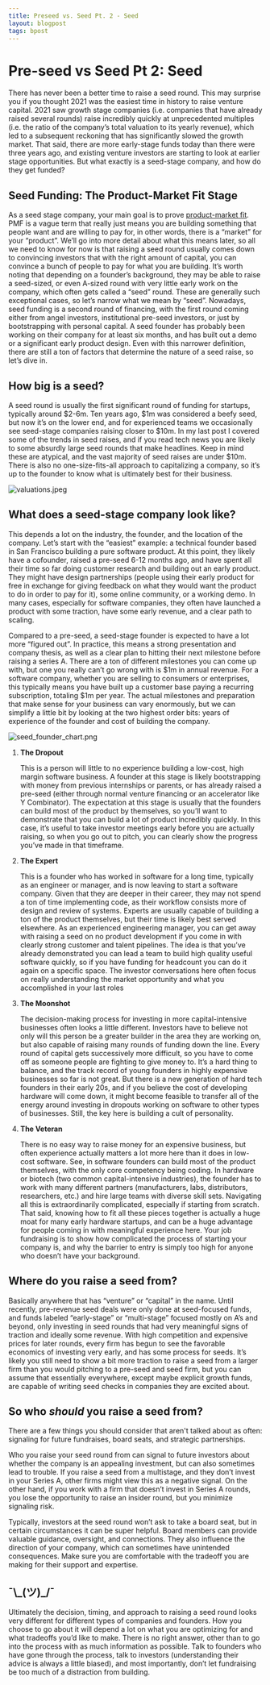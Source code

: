 ```yaml
---
title: Preseed vs. Seed Pt. 2 - Seed
layout: blogpost
tags: bpost
---
```

# Pre-seed vs Seed Pt 2: Seed

There has never been a better time to raise a seed round. This may surprise you if you thought 2021 was the easiest time in history to raise venture capital. 2021 saw growth stage companies (i.e. companies that have already raised several rounds) raise incredibly quickly at unprecedented multiples (i.e. the ratio of the company’s total valuation to its yearly revenue), which led to a subsequent reckoning that has significantly slowed the growth market. That said, there are more early-stage funds today than there were three years ago, and existing venture investors are starting to look at earlier stage opportunities. But what exactly is a seed-stage company, and how do they get funded? 

## Seed Funding: The Product-Market Fit Stage

As a seed stage company, your main goal is to prove [product-market fit](https://en.wikipedia.org/wiki/Product-market_fit). PMF is a vague term that really just means you are building something that people want and are willing to pay for, in other words, there is a “market” for your “product”. We’ll go into more detail about what this means later, so all we need to know for now is that raising a seed round usually comes down to convincing investors that with the right amount of capital, you can convince a bunch of people to pay for what you are building. It’s worth noting that depending on a founder’s background, they may be able to raise a seed-sized, or even A-sized round with very little early work on the company, which often gets called a “seed” round. These are generally such exceptional cases, so let’s narrow what we mean by “seed”. Nowadays, seed funding is a second round of financing, with the first round coming either from angel investors, institutional pre-seed investors, or just by bootstrapping with personal capital. A seed founder has probably been working on their company for at least six months, and has built out a demo or a significant early product design. Even with this narrower definition, there are still a ton of factors that determine the nature of a seed raise, so let’s dive in. 

## How big is a seed?

A seed round is usually the first significant round of funding for startups, typically around $2-6m. Ten years ago, $1m was considered a beefy seed, but now it’s on the lower end, and for experienced teams we occasionally see seed-stage companies raising closer to $10m. In my last post I covered some of the trends in seed raises, and if you read tech news you are likely to some absurdly large seed rounds that make headlines. Keep in mind these are atypical, and the vast majority of seed raises are under $10m. There is also no one-size-fits-all approach to capitalizing a company, so it’s up to the founder to know what is ultimately best for their business. 

![valuations.jpeg](/assets/imgs/valuations.jpeg)

## What does a seed-stage company look like?

This depends a lot on the industry, the founder, and the location of the company. Let’s start with the “easiest” example: a technical founder based in San Francisco building a pure software product. At this point, they likely have a cofounder, raised a pre-seed 6-12 months ago, and have spent all their time so far doing customer research and building out an early product. They might have design partnerships (people using their early product for free in exchange for giving feedback on what they would want the product to do in order to pay for it), some online community, or a working demo. In many cases, especially for software companies, they often have launched a product with some traction, have some early revenue, and a clear path to scaling.

Compared to a pre-seed, a seed-stage founder is expected to have a lot more “figured out”. In practice, this means a strong presentation and company thesis, as well as a clear plan to hitting their next milestone before raising a series A. There are a ton of different milestones you can come up with, but one you really can’t go wrong with is $1m in annual revenue. For a software company, whether you are selling to consumers or enterprises, this typically means you have built up a customer base paying a recurring subscription, totaling $1m per year. The actual milestones and preparation that make sense for your business can vary enormously, but we can simplify a little bit by looking at the two highest order bits: years of experience of the founder and cost of building the company. 

![seed_founder_chart.png](/assets/imgs/seed_founder_chart.png)

1. **The Dropout**
    
    This is a person will little to no experience building a low-cost, high margin software business. A founder at this stage is likely bootstrapping with money from previous internships or parents, or has already raised a pre-seed (either through normal venture financing or an accelerator like Y Combinator). The expectation at this stage is usually that the founders can build most of the product by themselves, so you’ll want to demonstrate that you can build a lot of product incredibly quickly. In this case, it’s useful to take investor meetings early before you are actually raising, so when you go out to pitch, you can clearly show the progress you’ve made in that timeframe. 
    
2. **The Expert**
    
    This is a founder who has worked in software for a long time, typically as an engineer or manager, and is now leaving to start a software company. Given that they are deeper in their career, they may not spend a ton of time implementing code, as their workflow consists more of design and review of systems. Experts are usually capable of building a ton of the product themselves, but their time is likely best served elsewhere. As an experienced engineering manager, you can get away with raising a seed on no product development if you come in with clearly strong customer and talent pipelines. The idea is that you’ve already demonstrated you can lead a team to build high quality useful software quickly, so if you have funding for headcount you can do it again on a specific space. The investor conversations here often focus on really understanding the market opportunity and what you accomplished in your last roles
    
3. **The Moonshot**
    
    The decision-making process for investing in more capital-intensive businesses often looks a little different. Investors have to believe not only will this person be a greater builder in the area they are working on, but also capable of raising many rounds of funding down the line. Every round of capital gets successively more difficult, so you have to come off as someone people are fighting to give money to. It’s a hard thing to balance, and the track record of young founders in highly expensive businesses so far is not great. But there is a new generation of hard tech founders in their early 20s, and if you believe the cost of developing hardware will come down, it might become feasible to transfer all of the energy around investing in dropouts working on software to other types of businesses. Still, the key here is building a cult of personality.
    
4. **The Veteran**
    
    There is no easy way to raise money for an expensive business, but often experience actually matters a lot more here than it does in low-cost software. See, in software founders can build most of the product themselves, with the only core competency being coding. In hardware or biotech (two common capital-intensive industries), the founder has to work with many different partners (manufacturers, labs, distributors, researchers, etc.) and hire large teams with diverse skill sets. Navigating all this is extraordinarily complicated, especially if starting from scratch. That said, knowing how to fit all these pieces together is actually a huge moat for many early hardware startups, and can be a huge advantage for people coming in with meaningful experience here. Your job fundraising is to show how complicated the process of starting your company is, and why the barrier to entry is simply too high for anyone who doesn’t have your background.
    

## Where do you raise a seed from?

Basically anywhere that has “venture” or “capital” in the name. Until recently, pre-revenue seed deals were only done at seed-focused funds, and funds labeled “early-stage” or “multi-stage” focused mostly on A’s and beyond, only investing in seed rounds that had very meaningful signs of traction and ideally some revenue. With high competition and expensive prices for later rounds, every firm has begun to see the favorable economics of investing very early, and has some process for seeds. It’s likely you still need to show a bit more traction to raise a seed from a larger firm than you would pitching to a pre-seed and seed firm, but you can assume that essentially everywhere, except maybe explicit growth funds, are capable of writing seed checks in companies they are excited about.

## So who *should* you raise a seed from?

There are a few things you should consider that aren't talked about as often: signaling for future fundraises, board seats, and strategic partnerships. 

Who you raise your seed round from can signal to future investors about whether the company is an appealing investment, but can also sometimes lead to trouble. If you raise a seed from a multistage, and they don’t invest in your Series A, other firms might view this as a negative signal. On the other hand, if you work with a firm that doesn’t invest in Series A rounds, you lose the opportunity to raise an insider round, but you minimize signaling risk. 

Typically, investors at the seed round won’t ask to take a board seat, but in certain circumstances it can be super helpful. Board members can provide valuable guidance, oversight, and connections. They also influence the direction of your company, which can sometimes have unintended consequences. Make sure you are comfortable with the tradeoff you are making for their support and expertise.

## ¯\\_(ツ)\_/¯

Ultimately the decision, timing, and approach to raising a seed round looks very different for different types of companies and founders. How you choose to go about it will depend a lot on what you are optimizing for and what tradeoffs you’d like to make. There is no right answer, other than to go into the process with as much information as possible. Talk to founders who have gone through the process, talk to investors (understanding their advice is always a little biased), and most importantly, don’t let fundraising be too much of a distraction from building.